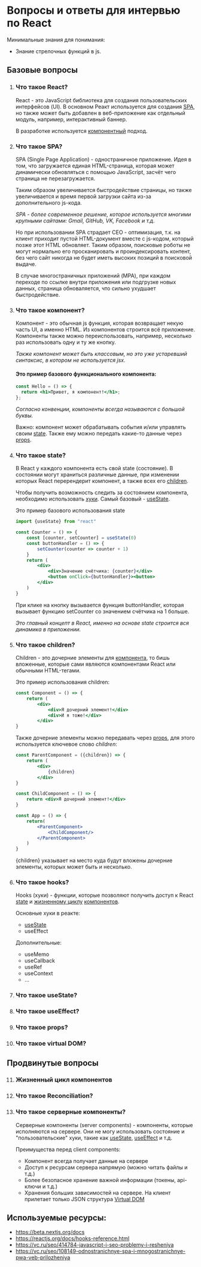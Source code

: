 # Вопросы и ответы для интервью по React

Минимальные знания для понимания:

- Знание стрелочных функций в js.

## Базовые вопросы

1. <a name='react'><h3>Что такое React?</h3></a>
   React - это JavaScript библиотека для создания пользовательских интерфейсов (UI). В основном Реакт используется для создания [SPA](#spa), но также может быть добавлен в веб-приложение как отдельный модуль, например, интерактивный баннер.

   В разработке используется [компонентный](#сomponent) подход.

2. <a name='spa'><h3>Что такое SPA?</h3></a>
   SPA (Single Page Application) - одностраничное приложение. Идея в том, что загружается единая HTML-страница, которая может динамически обновляться с помощью JavaScript, засчёт чего страница не перезагружается.

   Таким образом увеличивается быстродействие страницы, но также увеличивается и время первой загрузки сайта из-за дополнительного js-кода.

   _SPA - более современное решение, которое используется многими крупными сайтами: Gmail, GitHub, VK, Facebook и т.д._

   Но при использовании SPA страдает CEO - оптимизация, т.к. на клиент приходит пустой HTML-документ вместе с js-кодом, который позже этот HTML обновляет. Таким образом, поисковые роботы не могут нормально его просканировать и проиндексировать контент, без чего сайт никогда не будет иметь высоких позиций в поисковой выдаче.

   В случае многостраничных приложений (MPA), при каждом переходе по ссылке внутри приложения или подгрузке новых данных, страница обноваляется, что сильно ухудшает быстродействие.

3. <a name='сomponent'><h3>Что такое компонент?</h3></a>
   Компонент - это обычная js функция, которая возвращает некую часть UI, а именно HTML. Из компонентов строится всё приложение. Компоненты также можно переиспользовать, например, несколько раз использовать одну и ту же кнопку.

   _Также компонент может быть классовым, но это уже устаревший синтаксис, в котором не используется jsx._

   #### Это пример базового функционального компонента:

   ```jsx
   const Hello = () => {
     return <h1>Привет, я компонент!</h1>;
   };
   ```

   _Согласно конвенции, компоненты всегда называются с большой буквы._

   Важно: компонент может обрабатывать события и/или управлять своим [state](#state). Также ему можно передать какие-то данные через [props](#props).

4. <a name='state'><h3>Что такое state?</h3></a>
   В React у каждого компонента есть свой state (состояние). В состоянии могут храниться различные данные, при изменении которых React перерендерит компонент, а также всех его [children](#children).

   Чтобы получить возможность следить за состоянием компонента, необходимо использовать [хуки](#hooks). Самый базовый - [useState](#use-state).

   Это пример базового использования state

   ```jsx
   import {useState} from "react"

   const Counter = () => {
       const [counter, setCounter] = useState(0)
       const buttonHandler = () => {
           setCounter(counter => counter + 1)
       }
       return (
           <div>
               <div>Значение счётчика: {counter}</div>
               <button onClick={buttonHandler}><button>
           </div>
       )
   }
   ```

   При клике на кнопку вызывается функция buttonHandler, которая вызывает функцию setCounter со значением счётчика на 1 больше.

   _Это главный концепт в React, именно на основе state строится вся динамика в приложении._

5. <a name='children'><h3>Что такое children?</h3></a>
   Children - это дочерние элементы для [компонента](#сomponent), то бишь вложенные, которые сами являются компонентами React или обычными HTML-тегами.

   Это пример использования children:

   ```jsx
   const Component = () => {
       return (
           <div>
               <div>Я дочерний элемент!</div>
               <div>И я тоже!</div>
           </div>
   }
   ```

   Также дочерние элементы можно передавать через [props](#props), для этого используется ключевое слово _children_:

   ```jsx
   const ParentComponent = ({children}) => {
       return (
           <div>
               {children}
           </div>
   }

   const ChildComponent = () => {
       return <div>Я дочерний элемент!</div>
   }

   const App = () => {
       return(
           <ParentComponent>
               <ChildComponent/>
           </ParentComponent>
       )
   }
   ```

   {children} указывает на место куда будут вложены дочерние элементы, которых может быть и несколько.

6. <a name='hooks'><h3>Что такое hooks?</h3></a>
   Hooks (хуки) - функции, которые позволяют получить доступ к React [state](#state) и [жизненному циклу](#lifecycle) [компонентов](#component).

   Основные хуки в реакте:

   - [useState](#use-state)
   - useEffect

   Дополнительные:

   - useMemo
   - useCallback
   - useRef
   - useContext
   - ...

7. <a name='use-state'><h3>Что такое useState?</h3></a>
8. <a name='use-effect'><h3>Что такое useEffect?</h3></a>
9. <a name='props'><h3>Что такое props?</h3></a>
10. <a name='virtual-dom'><h3>Что такое virtual DOM?</h3></a>

## Продвинутые вопросы

11. <a name='lifecycle'><h3>Жизненный цикл компонентов</h3></a>
12. <a name='reconciliation'><h3>Что такое Reconciliation?</h3></a>
13. <a name='server-components'><h3>Что такое серверные компоненты?</h3></a>
    Серверные компоненты (server components) - компоненты, которые исполняются на сервере. Они не могу использовать состояние и "пользовательские" хуки, такие как [useState](#use-state), [useEffect](#use-effect) и т.д.

    Преимущества перед client components:

    - Компонент всегда получает данные на сервере
    - Доступ к ресурсам сервера напрямую (можно читать файлы и т.д.)
    - Более безопасное хранение важной информации (токены, api-ключи и т.д.)
    - Хранения больших зависимостей на сервере. На клиент прилетает только JSON структура [Virtual DOM](#virtual-dom)

## Используемые ресурсы:

- https://beta.nextjs.org/docs
- https://reactjs.org/docs/hooks-reference.html
- https://vc.ru/seo/414784-javascript-i-seo-problemy-i-resheniya
- https://vc.ru/seo/108149-odnostranichnye-spa-i-mnogostranichnye-pwa-veb-prilozheniya
